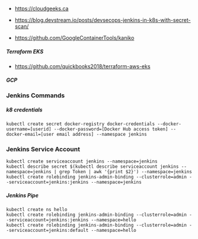 - https://cloudgeeks.ca

- https://blog.devstream.io/posts/devsecops-jenkins-in-k8s-with-secret-scan/

- https://github.com/GoogleContainerTools/kaniko



##### Terraform EKS
- https://github.com/quickbooks2018/terraform-aws-eks


##### GCP


### Jenkins Commands

##### k8 credentials
```k8-secrets
kubectl create secret docker-registry docker-credentials --docker-username=[userid] --docker-password=[Docker Hub access token] --docker-email=[user email address] --namespace jenkins
```


### Jenkins Service Account
```k8-secrets
kubectl create serviceaccount jenkins --namespace=jenkins
kubectl describe secret $(kubectl describe serviceaccount jenkins --namespace=jenkins | grep Token | awk '{print $2}') --namespace=jenkins
kubectl create rolebinding jenkins-admin-binding --clusterrole=admin --serviceaccount=jenkins:jenkins --namespace=jenkins
```


##### Jenkins Pipe
```jenkins-pipe
kubectl create ns hello
kubectl create rolebinding jenkins-admin-binding --clusterrole=admin --serviceaccount=jenkins:jenkins --namespace=hello
kubectl create rolebinding jenkins-admin-binding --clusterrole=admin --serviceaccount=jenkins:default --namespace=hello
```